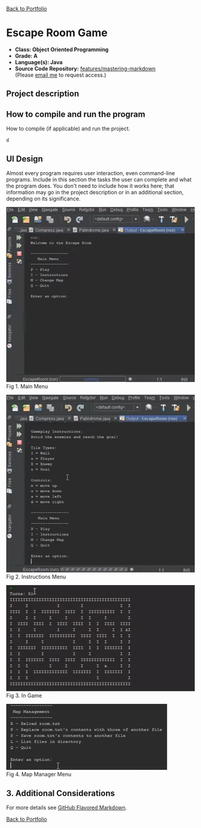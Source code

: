 [Back to Portfolio](./)

Escape Room Game
===============

-   **Class: Object Oriented Programming** 
-   **Grade: A** 
-   **Language(s): Java** 
-   **Source Code Repository:** [features/mastering-markdown](https://guides.github.com/features/mastering-markdown/)  
    (Please [email me](mailto:cthinkle@csustudent.net?subject=GitHub%20Access) to request access.)

## Project description



## How to compile and run the program

How to compile (if applicable) and run the project.

```
d
```

## UI Design

Almost every program requires user interaction, even command-line programs. Include in this section the tasks the user can complete and what the program does. You don't need to include how it works here; that information may go in the project description or in an additional section, depending on its significance.

![screenshot](images/project3MainMenu.png)  
Fig 1. Main Menu

![screenshot](images/project3InstructionsMenu.png)  
Fig 2. Instructions Menu

![screenshot](images/csci325thumbnail.gif)  
Fig 3. In Game

![screenshot](images/project3MapMenu.png)  
Fig 4. Map Manager Menu

## 3. Additional Considerations

For more details see [GitHub Flavored Markdown](https://guides.github.com/features/mastering-markdown/).

[Back to Portfolio](./)
